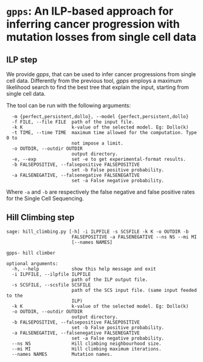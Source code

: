 `gpps`: An ILP-based approach for inferring cancer progression with mutation losses from single cell data
===================================================

ILP step
--------
We provide *gpps*,
that can be used to infer cancer progressions from single cell data.
Differently from the previous tool, *gpps* employs a maximum likelihood search
to find the best tree that explain the input, starting from single cell data.

The tool can be run with the following arguments:

```
  -m {perfect,persistent,dollo}, --model {perfect,persistent,dollo}
  -f FILE, --file FILE  path of the input file.
  -k K                  k-value of the selected model. Eg: Dollo(k)
  -t TIME, --time TIME  maximum time allowed for the computation. Type 0 to
                        not impose a limit.
  -o OUTDIR, --outdir OUTDIR
                        output directory.
  -e, --exp             set -e to get experimental-format results.
  -b FALSEPOSITIVE, --falsepositive FALSEPOSITIVE
                        set -b False positive probability.
  -a FALSENEGATIVE, --falsenegative FALSENEGATIVE
                        set -a False negative probability.
```

Where `-a` and `-b` are respectively the false negative and false positive rates for the
Single Cell Sequencing.


Hill Climbing step
--------------------

```
sage: hill_climbing.py [-h] -i ILPFILE -s SCSFILE -k K -o OUTDIR -b
                        FALSEPOSITIVE -a FALSENEGATIVE --ns NS --mi MI
                        [--names NAMES]

gpps- hill climber

optional arguments:
  -h, --help            show this help message and exit
  -i ILPFILE, --ilpfile ILPFILE
                        path of the ILP output file.
  -s SCSFILE, --scsfile SCSFILE
                        path of the SCS input file. (same input feeded to the
                        ILP)
  -k K                  k-value of the selected model. Eg: Dollo(k)
  -o OUTDIR, --outdir OUTDIR
                        output directory.
  -b FALSEPOSITIVE, --falsepositive FALSEPOSITIVE
                        set -b False positive probability.
  -a FALSENEGATIVE, --falsenegative FALSENEGATIVE
                        set -a False negative probability.
  --ns NS               Hill climbing neighbourhood size.
  --mi MI               Hill climbing maximum iterations.
  --names NAMES         Mutation names.
```